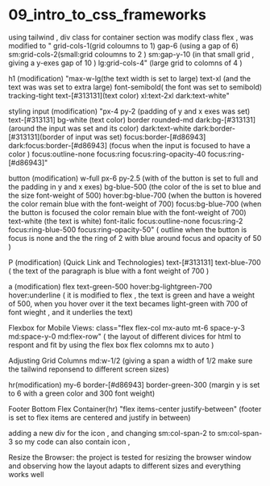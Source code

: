 # 09_intro_to_css_frameworks

using tailwind , div class for container section was modify
class flex , was modified to " grid-cols-1(grid coloumns to 1) gap-6 (using a gap of 6) sm:grid-cols-2(small:grid coloumns to 2 ) sm:gap-y-10 (in that small grid , giving a y-exes  gap of 10 ) lg:grid-cols-4" (large grid to colomns of 4 )

h1 (modification)
"max-w-lg(the text width is set to large) text-xl (and the text was was set to extra large) font-semibold( the font was set to semibold) tracking-tight text-[#313131](text color) xl:text-2xl dark:text-white"

styling input (modification)
"px-4 py-2 (padding of y and x exes was set) text-[#313131] bg-white (text color) border rounded-md dark:bg-[#313131](around  the input was set and its color) dark:text-white dark:border-[#313131](border of input was set) focus:border-[#d86943] dark:focus:border-[#d86943] (focus when the input is focused to have a color ) focus:outline-none focus:ring focus:ring-opacity-40 focus:ring-[#d86943]"

button (modification)
w-full px-6 py-2.5 (with of the button is set to full and the padding in y and x exes)
bg-blue-500 (the color of the is set to blue and the size font-weight of 500)
hover:bg-blue-700 (when the button is hovered the color remain blue with the font-weight of 700) focus:bg-blue-700 (when the button is focused the color remain blue with the font-weight of 700) text-white (the text is white) font-italic  focus:outline-none focus:ring-2 focus:ring-blue-500 focus:ring-opacity-50" ( outline when the button is focus is none and the the ring of 2 with blue around focus and opacity of 50 )

P (modification) (Quick Link and Technologies)
text-[#313131] text-blue-700 ( the text of the paragraph is blue with a font weight of 700 )

a (modification) 
 flex text-green-500 hover:bg-lightgreen-700 hover:underline
 ( it is modified to flex , the text is green and have a weight of 500, when you hover over it the text becames light-green with 700 of font wieght , and it underlies the text)

Flexbox for Mobile Views:
 class="flex flex-col mx-auto mt-6 space-y-3 md:space-y-0 md:flex-row"
 ( the layout of different divices for html to respont and fit by using the flex box flex colomns mx to auto )

 Adjusting Grid Columns
 md:w-1/2
 (giving a span a width of 1/2 make sure the tailwind reponsend to different screen sizes)

hr(modification)
my-6 border-[#d86943] border-green-300 (margin y is set to 6 with a green color and 300 font weight)

Footer Bottom Flex Container(hr)
"flex items-center justify-between" 
(footer is set to flex items are centered and justify in between)

adding a new div for the icon , and changing sm:col-span-2  to sm:col-span-3 so my code can also contain icon , 

Resize the Browser:
the project is tested for resizing the browser window and observing how the layout adapts to different sizes and everything works well 
 
